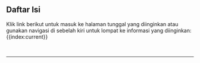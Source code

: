 ## Daftar Isi

Klik link berikut untuk masuk ke halaman tunggal yang diinginkan atau gunakan navigasi di sebelah kiri untuk lompat  ke informasi yang diinginkan:
{{index:current}}

<br><hr><br>